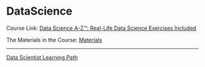 # DataScience

Course Link: <a href="https://www.udemy.com/course/datascience/learn/lecture/14751190#overview" target="_blank">Data Science A-Z™: Real-Life Data Science Exercises Included</a>

The Materials in the Course: <a href="https://www.superdatascience.com/pages/training" target="_blank">Materials</a>


<hr>

<a href="https://sdsclub.com/learning-paths/data-scientist/" target="_blank">Data Scientist Learning Path</a>


